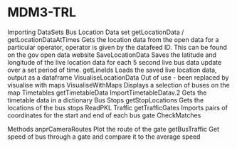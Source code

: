 # MDM3-TRL
Importing DataSets
    Bus Location Data set
        getLocationData / getLocationDataAtTimes
            Gets the location data from the open data for a particular operator, operator is given by the datafeed ID. This can be found on the gov open data website
        SaveLocationData
            Saves the latitude and longitude of the live location data for each 5 second live bus data update over a set period of time.
        getLineIds
            Loads the saved live location data, output as a dataframe
        VisualiseLocationData
            Out of use - been replaced by visualise with maps
        VisualiseWithMaps
            Displays a selection of buses on the map
    Timetables
        getTimetableData
        ImportTimetableDatav.2
            Gets the timetable data in a dictionary
    Bus Stops
        getStopLocations
            Gets the locations of the bus stops
        ReadPKL
    Traffic
        getTrafficGates
            Imports pairs of coordinates for the start and end of each bus gate
        CheckMatches
            

Methods
    anprCameraRoutes
        Plot the route of the gate
    getBusTraffic
        Get speed of bus through a gate and compare it to the average speed
